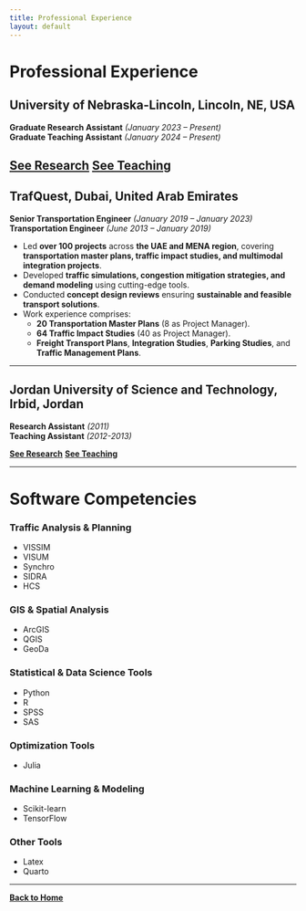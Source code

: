 ```yaml
---
title: Professional Experience
layout: default
---
```


# Professional Experience

## University of Nebraska-Lincoln, Lincoln, NE, USA  
**Graduate Research Assistant** *(January 2023 – Present)*  
**Graduate Teaching Assistant** *(January 2024 – Present)*  

**[See Research](research.md)**
**[See Teaching](teaching.md)**
---

## TrafQuest, Dubai, United Arab Emirates  
**Senior Transportation Engineer** *(January 2019 – January 2023)*  
**Transportation Engineer** *(June 2013 – January 2019)*  

- Led **over 100 projects** across **the UAE and MENA region**, covering **transportation master plans, traffic impact studies, and multimodal integration projects**.  
- Developed **traffic simulations, congestion mitigation strategies, and demand modeling** using cutting-edge tools.  
- Conducted **concept design reviews** ensuring **sustainable and feasible transport solutions**.  
- Work experience comprises:  
  - **20 Transportation Master Plans** (8 as Project Manager).  
  - **64 Traffic Impact Studies** (40 as Project Manager).  
  - **Freight Transport Plans**, **Integration Studies**, **Parking Studies**, and **Traffic Management Plans**.

---

## Jordan University of Science and Technology, Irbid, Jordan  
**Research Assistant** *(2011)*  
**Teaching Assistant** *(2012-2013)*  

**[See Research](research.md)**
**[See Teaching](teaching.md)**

---

# Software Competencies  

### **Traffic Analysis & Planning**
- VISSIM  
- VISUM  
- Synchro  
- SIDRA  
- HCS  

### **GIS & Spatial Analysis**
- ArcGIS  
- QGIS  
- GeoDa  

### **Statistical & Data Science Tools**
- Python  
- R  
- SPSS  
- SAS  

### **Optimization Tools**
- Julia  

### **Machine Learning & Modeling**
- Scikit-learn  
- TensorFlow   

### **Other Tools**
- Latex 
- Quarto

---

**[Back to Home](index.md)**    
